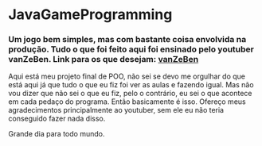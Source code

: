 # JavaGameProgramming
### Um jogo bem simples, mas com bastante coisa envolvida na produção. Tudo o que foi feito aqui foi ensinado pelo youtuber vanZeBen. Link para os que desejam: [vanZeBen](https://www.youtube.com/channel/UCGml1ZcXmwTZOIS63wXxdZw)

Aqui está meu projeto final de POO, não sei se devo me orgulhar do que está aqui já que tudo o que eu fiz foi ver as aulas
e fazendo igual. Mas não vou dizer que não sei o que eu fiz, pelo o contrário, eu sei o que acontece em cada pedaço do programa.
Então basicamente é isso. Ofereço meus agradecimentos principalmente ao youtuber, sem ele eu não teria conseguido fazer nada disso.

Grande dia para todo mundo.
